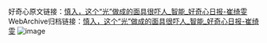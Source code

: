 好奇心原文链接：[慎入，这个“光”做成的面具很吓人_智能_好奇心日报-崔绮雯](https://www.qdaily.com/articles/5361.html)
WebArchive归档链接：[慎入，这个“光”做成的面具很吓人_智能_好奇心日报-崔绮雯](http://web.archive.org/web/20190623164615/https://www.qdaily.com/articles/5361.html)
![image](http://ww3.sinaimg.cn/large/007d5XDply1g3wgygwlwcj30u02xdtz0)